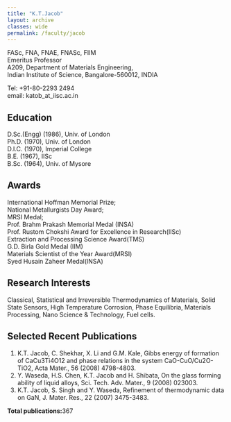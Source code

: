 ```yaml
---
title: "K.T.Jacob"
layout: archive
classes: wide
permalink: /faculty/jacob
---
```


FASc, FNA, FNAE, FNASc, FIIM<br>
Emeritus Professor<br>
A209, Department of Materials Engineering,<br>
Indian Institute of Science, Bangalore-560012, INDIA<br>


Tel: +91-80-2293 2494<br>
email: katob_at_iisc.ac.in<br>

## Education
D.Sc.(Engg) (1986), Univ. of London<br>
Ph.D. (1970), Univ. of London<br>
D.I.C. (1970), Imperial College<br>
B.E. (1967), IISc<br>
B.Sc. (1964), Univ. of Mysore<br>

## Awards
International Hoffman Memorial Prize;<br>
National Metallurgists Day Award;<br>
MRSI Medal;<br>
Prof. Brahm Prakash Memorial Medal (INSA)<br>
Prof. Rustom Chokshi Award for Excellence in Research(IISc)<br>
Extraction and Processing Science Award(TMS)<br>
G.D. Birla Gold Medal (IIM)<br>
 Materials Scientist of the Year Award(MRSI)<br>
 Syed Husain Zaheer Medal(INSA)<br>

## Research Interests
Classical, Statistical and Irreversible Thermodynamics of Materials, Solid State Sensors, High Temperature Corrosion, Phase Equilibria, Materials Processing, Nano Science & Technology, Fuel cells.<br>

## Selected Recent Publications
1. K.T. Jacob, C. Shekhar, X. Li and G.M. Kale, Gibbs energy of formation of CaCu3Ti4O12 and phase relations in the system CaO-CuO/Cu2O-TiO2, Acta Mater., 56 (2008) 4798-4803.
2. Y. Waseda, H.S. Chen, K.T. Jacob and H. Shibata, On the glass forming ability of liquid alloys, Sci. Tech. Adv. Mater., 9 (2008) 023003.
3. K.T. Jacob, S. Singh and Y. Waseda, Refinement of thermodynamic data on GaN, J. Mater. Res., 22 (2007) 3475-3483.

<b>Total publications:</b>367



